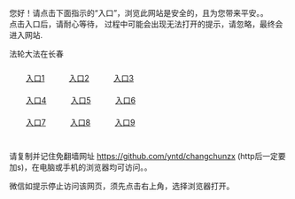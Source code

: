 您好！请点击下面指示的“入口”，浏览此网站是安全的，且为您带来平安。。 <br/>
点击入口后，请耐心等待， 过程中可能会出现无法打开的提示，请忽略，最终会进入网站. </br>

法轮大法在长春<br/>
<div style="padding:10px"><a style="margin:20px" target="_blank" href="https://dti2wjx41xo2c.cloudfront.net/2Qpsp?gwxfyg" id="ccLink1" rel="nofollow">入口1</a> <a target="_blank" style="margin:20px" href="https://d3ulkj5gjms8we.cloudfront.net/2Qpsp?paocp" id="ccLink2" rel="nofollow">入口2</a> <a style="margin:20px" target="_blank" href="https://d53nbrloixvm8.cloudfront.net/2Qpsp?aqborik" id="ccLink3" rel="nofollow">入口3</a></div>

<div style="padding:10px" ><a style="margin:20px" target="_blank" href="https://dti2wjx41xo2c.cloudfront.net/2Qpsp?gwxfyg" id="ccLink4" rel="nofollow">入口4</a> <a style="margin:20px" href="https://d3ulkj5gjms8we.cloudfront.net/2Qpsp?paocp" target="_blank" id="ccLink5" rel="nofollow">入口5</a> <a style="margin:20px" href="https://d53nbrloixvm8.cloudfront.net/2Qpsp?aqborik" target="_blank" id="ccLink6" rel="nofollow">入口6</a></div>

<div style="padding:10px"><a style="margin:20px" target="_blank" href="https://dti2wjx41xo2c.cloudfront.net/2Qpsp?gwxfyg" id="ccLink7" rel="nofollow">入口7</a> <a style="margin:20px" href="https://d3ulkj5gjms8we.cloudfront.net/2Qpsp?paocp" target="_blank" id="ccLink8" rel="nofollow">入口8</a> <a style="margin:20px" target="_blank" href="https://d53nbrloixvm8.cloudfront.net/2Qpsp?aqborik" id="ccLink9" rel="nofollow">入口9</a></div>

<br/>



请复制并记住免翻墙网址 https://github.com/yntd/changchunzx (http后一定要加s)，在电脑或手机的浏览器均可访问。。<br/>

微信如提示停止访问该网页，须先点击右上角，选择浏览器打开。
